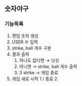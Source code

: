 ## 숫자야구
### 기능목록 

1. 랜덤 숫자 생성
2. USER 수 입력 
3. strike, ball 개수 구분
4. 결과 출력
    1. 하나도 없다면 → 낫싱
    2. 아니면 → strike, ball 개수 출력
    3. 3 strike → 게임 종료
5. 게임 새로 시작 1 / 종료 2
